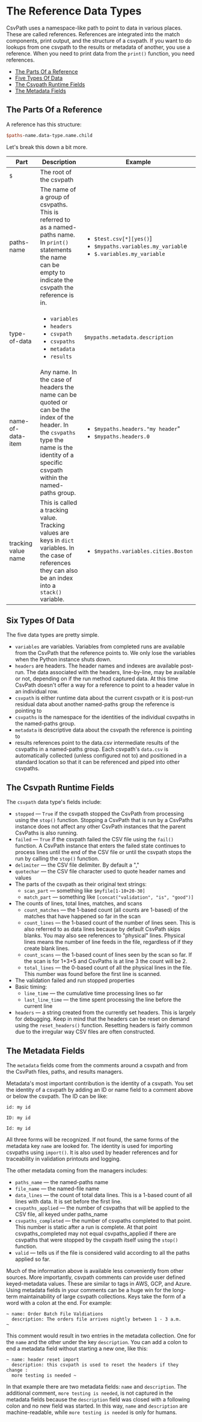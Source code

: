 # The Reference Data Types

CsvPath uses a namespace-like path to point to data in various places. These are called references. References are integrated into the match components, print output, and the structure of a csvpath. If you want to do lookups from one csvpath to the results or metadata of another, you use a reference. When you need to print data from the `print()` function, you need references.

* [The Parts Of a Reference](the\_reference\_data\_types.md#the-parts-of-a-reference)
* [Five Types Of Data](the\_reference\_data\_types.md#four-types-of-data)
* [The Csvpath Runtime Fields](the\_reference\_data\_types.md#the-csvpath-runtime-fields)
* [The Metadata Fields](the\_reference\_data\_types.md#the-metadata-fields)

## The Parts Of a Reference

A reference has this structure:&#x20;

```perl
$paths-name.data-type.name.child
```

Let's break this down a bit more.&#x20;

<table><thead><tr><th width="137">Part</th><th>Description</th><th>Example</th></tr></thead><tbody><tr><td><code>$</code></td><td>The root of the csvpath </td><td></td></tr><tr><td>paths-name</td><td>The name of a group of csvpaths. This is referred to as a named-paths name. In <code>print()</code> statements the name can be empty to indicate the csvpath the reference is in.</td><td><ul><li><code>$test.csv[*][yes()</code>]</li><li><code>$mypaths.variables.my_variabl</code>e</li><li><code>$.variables.my_variable</code></li></ul></td></tr><tr><td>type-of-data</td><td><ul><li><code>variables</code></li><li><code>headers</code></li><li><code>csvpath</code></li><li><code>csvpaths</code></li><li><code>metadata</code></li><li><code>results</code></li></ul></td><td><code>$mypaths.metadata.description</code></td></tr><tr><td>name-of-data-item</td><td>Any name. In the case of headers the name can be quoted or can be the index of the header. In the <code>csvpaths</code> type the name is the identity of a specific csvpath within the named-paths group.</td><td><ul><li><code>$mypaths.headers."my header</code>"</li><li><code>$mypaths.headers.0</code></li></ul></td></tr><tr><td>tracking value name</td><td>This is called a tracking value. Tracking values are keys in <code>dict</code> variables. In the case of references they can also be an index into a <code>stack()</code> variable.</td><td><ul><li><code>$mypaths.variables.cities.Boston</code></li></ul></td></tr></tbody></table>

## Six Types Of Data

The five data types are pretty simple.&#x20;

* `variables` are variables. Variables from completed runs are available from the CsvPath that the reference points to. We only lose the variables when the Python instance shuts down.
* `headers` are headers. The header names and indexes are available post-run. The data associated with the headers, line-by-line, may be available or not, depending on if the run method captured data. At this time CsvPath doesn't offer a way for a reference to point to a header value in an individual row.&#x20;
* `csvpath` is either runtime data about the current csvpath or it is post-run residual data about another named-paths group the reference is pointing to
* `csvpaths` is the namespace for the identities of the individual csvpaths in the named-paths group.
* `metadata` is descriptive data about the csvpath the reference is pointing to
* results references point to the data.csv intermediate results of the csvpaths in a named-paths group. Each csvpath's `data.csv` is automatically collected (unless configured not to) and positioned in a standard location so that it can be referenced and piped into other csvpaths.

## The Csvpath Runtime Fields

The `csvpath` data type's fields include:&#x20;

* `stopped` — `True` if the csvpath stopped the CsvPath from processing using the `stop()` function. Stopping a CsvPath that is run by a CsvPaths instance does not affect any other CsvPath instances that the parent CsvPaths is also running.
* `failed` — `True` if the csvpath failed the CSV file using the `fail()` function. A CsvPath instance that enters the failed state continues to process lines until the end of the CSV file or until the csvpath stops the run by calling the `stop()` function.
* `delimiter` — the CSV file delimiter. By default a ","
* `quotechar` — the CSV file character used to quote header names and values
* The parts of the csvpath as their original text strings:
  * `scan_part` — something like `$myfile[1-10+20-30]`
  * `match_part` — something like `[concat("validation", "is", "good")]`
* The counts of lines, total lines, matches, and scans
  * `count_matches` — the 1-based count (all counts are 1-based) of the matches that have happened so far in the scan
  * `count_lines` — the 1-based count of the number of lines seen. This is also referred to as data lines because by default CsvPath skips blanks. You may also see references to "physical" lines. Physical lines means the number of line feeds in the file, regardless of if they create blank lines.
  * `count_scans` — the 1-based count of lines seen by the scan so far. If the scan is for 1+3+5 and CsvPaths is at line 3 the count will be 2.
  * `total_lines` — the 0-based count of all the physical lines in the file. This number was found before the first line is scanned.
* The validation failed and run stopped properties
* Basic timing:
  * `line_time` — the cumulative time processing lines so far
  * `last_line_time` — the time spent processing the line before the current line
* `headers` — a string created from the currently set headers. This is largely for debugging. Keep in mind that the headers can be reset on demand using the `reset_headers()` function. Resetting headers is fairly common due to the irregular way CSV files are often constructed.

## The Metadata Fields

The `metadata` fields come from the comments around a csvpath and from the CsvPath files, paths, and results managers.&#x20;

Metadata's most important contribution is the identity of a csvpath. You set the identity of a csvpath by adding an ID or name field to a comment above or below the csvpath. The ID can be like:

`id: my id`&#x20;

&#x20;`ID: my id`&#x20;

&#x20;`Id: my id`

All three forms will be recognized. If not found, the same forms of the metadata key `name` are looked for. The identity is used for importing csvpaths using `import()`. It is also used by header references and for traceability in validation printouts and logging.

The other metadata coming from the managers includes:&#x20;

* `paths_name` — the named-paths name
* `file_name` — the named-file name
* `data_lines` — the count of total data lines. This is a 1-based count of all lines with data. It is set before the first line.
* `csvpaths_applied` — the number of csvpaths that will be applied to the CSV file, all keyed under paths\_name&#x20;
* `csvpaths_completed` — the number of csvpaths completed to that point. This number is static after a run is complete. At that point csvpaths\_completed may not equal csvpaths\_applied if there are csvpaths that were stopped by the csvpath itself using the `stop()` function.
* `valid` — tells us if the file is considered valid according to all the paths applied so far.&#x20;

Much of the information above is available less conveniently from other sources. More importantly, csvpath comments can provide user defined keyed-metadata values. These are similar to tags in AWS, GCP, and Azure. Using metadata fields in your comments can be a huge win for the long-term maintainability of large csvpath collections. Keys take the form of a word with a colon at the end. For example:

```clike
~ name: Order Batch File Valdiations
  description: The orders file arrives nightly between 1 - 3 a.m.
~ 
```

This comment would result in two entries in the metadata collection. One for the `name` and the other under the key `description`. You can add a colon to end a metadata field without starting a new one, like this:&#x20;

```
~ name: header reset import
  description: this csvpath is used to reset the headers if they change :
  more testing is needed ~   
```

In that example there are two metadata fields: `name` and `description`. The additional comment, `more testing is needed`, is not captured in the metadata fields because the `description` field was closed with a following colon and no new field was started. In this way, `name` and `description` are machine-readable, while `more testing is needed` is only for humans.
